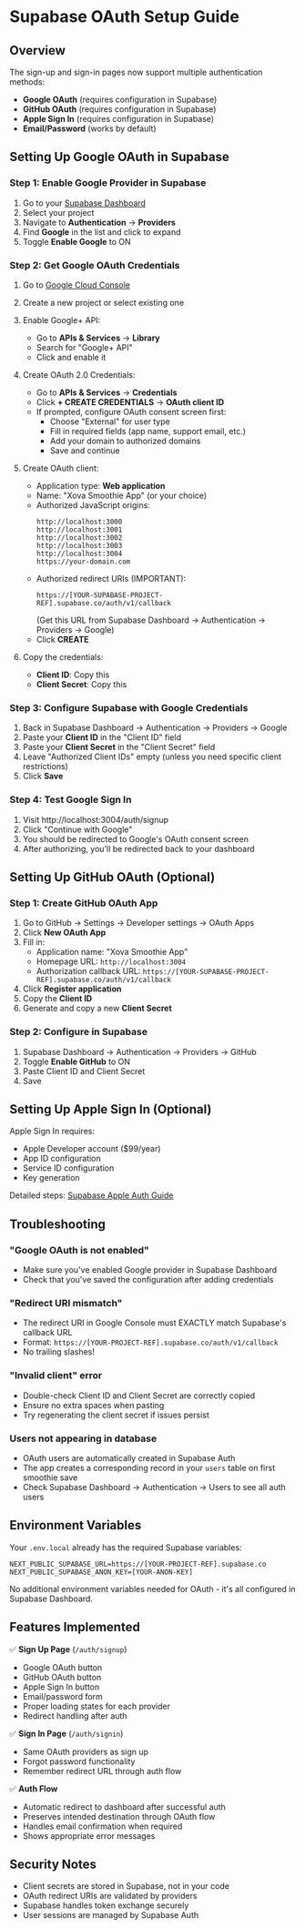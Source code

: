 # Supabase OAuth Setup Guide

## Overview
The sign-up and sign-in pages now support multiple authentication methods:
- **Google OAuth** (requires configuration in Supabase)
- **GitHub OAuth** (requires configuration in Supabase) 
- **Apple Sign In** (requires configuration in Supabase)
- **Email/Password** (works by default)

## Setting Up Google OAuth in Supabase

### Step 1: Enable Google Provider in Supabase

1. Go to your [Supabase Dashboard](https://app.supabase.com)
2. Select your project
3. Navigate to **Authentication** → **Providers**
4. Find **Google** in the list and click to expand
5. Toggle **Enable Google** to ON

### Step 2: Get Google OAuth Credentials

1. Go to [Google Cloud Console](https://console.cloud.google.com/)
2. Create a new project or select existing one
3. Enable Google+ API:
   - Go to **APIs & Services** → **Library**
   - Search for "Google+ API"
   - Click and enable it

4. Create OAuth 2.0 Credentials:
   - Go to **APIs & Services** → **Credentials**
   - Click **+ CREATE CREDENTIALS** → **OAuth client ID**
   - If prompted, configure OAuth consent screen first:
     - Choose "External" for user type
     - Fill in required fields (app name, support email, etc.)
     - Add your domain to authorized domains
     - Save and continue
   
5. Create OAuth client:
   - Application type: **Web application**
   - Name: "Xova Smoothie App" (or your choice)
   - Authorized JavaScript origins:
     ```
     http://localhost:3000
     http://localhost:3001
     http://localhost:3002
     http://localhost:3003
     http://localhost:3004
     https://your-domain.com
     ```
   - Authorized redirect URIs (IMPORTANT):
     ```
     https://[YOUR-SUPABASE-PROJECT-REF].supabase.co/auth/v1/callback
     ```
     (Get this URL from Supabase Dashboard → Authentication → Providers → Google)
   - Click **CREATE**

6. Copy the credentials:
   - **Client ID**: Copy this
   - **Client Secret**: Copy this

### Step 3: Configure Supabase with Google Credentials

1. Back in Supabase Dashboard → Authentication → Providers → Google
2. Paste your **Client ID** in the "Client ID" field
3. Paste your **Client Secret** in the "Client Secret" field
4. Leave "Authorized Client IDs" empty (unless you need specific client restrictions)
5. Click **Save**

### Step 4: Test Google Sign In

1. Visit http://localhost:3004/auth/signup
2. Click "Continue with Google"
3. You should be redirected to Google's OAuth consent screen
4. After authorizing, you'll be redirected back to your dashboard

## Setting Up GitHub OAuth (Optional)

### Step 1: Create GitHub OAuth App

1. Go to GitHub → Settings → Developer settings → OAuth Apps
2. Click **New OAuth App**
3. Fill in:
   - Application name: "Xova Smoothie App"
   - Homepage URL: `http://localhost:3004`
   - Authorization callback URL: `https://[YOUR-SUPABASE-PROJECT-REF].supabase.co/auth/v1/callback`
4. Click **Register application**
5. Copy the **Client ID**
6. Generate and copy a new **Client Secret**

### Step 2: Configure in Supabase

1. Supabase Dashboard → Authentication → Providers → GitHub
2. Toggle **Enable GitHub** to ON
3. Paste Client ID and Client Secret
4. Save

## Setting Up Apple Sign In (Optional)

Apple Sign In requires:
- Apple Developer account ($99/year)
- App ID configuration
- Service ID configuration
- Key generation

Detailed steps: [Supabase Apple Auth Guide](https://supabase.com/docs/guides/auth/social-login/auth-apple)

## Troubleshooting

### "Google OAuth is not enabled"
- Make sure you've enabled Google provider in Supabase Dashboard
- Check that you've saved the configuration after adding credentials

### "Redirect URI mismatch" 
- The redirect URI in Google Console must EXACTLY match Supabase's callback URL
- Format: `https://[YOUR-PROJECT-REF].supabase.co/auth/v1/callback`
- No trailing slashes!

### "Invalid client" error
- Double-check Client ID and Client Secret are correctly copied
- Ensure no extra spaces when pasting
- Try regenerating the client secret if issues persist

### Users not appearing in database
- OAuth users are automatically created in Supabase Auth
- The app creates a corresponding record in your `users` table on first smoothie save
- Check Supabase Dashboard → Authentication → Users to see all auth users

## Environment Variables

Your `.env.local` already has the required Supabase variables:
```env
NEXT_PUBLIC_SUPABASE_URL=https://[YOUR-PROJECT-REF].supabase.co
NEXT_PUBLIC_SUPABASE_ANON_KEY=[YOUR-ANON-KEY]
```

No additional environment variables needed for OAuth - it's all configured in Supabase Dashboard.

## Features Implemented

✅ **Sign Up Page** (`/auth/signup`)
- Google OAuth button
- GitHub OAuth button  
- Apple Sign In button
- Email/password form
- Proper loading states for each provider
- Redirect handling after auth

✅ **Sign In Page** (`/auth/signin`)
- Same OAuth providers as sign up
- Forgot password functionality
- Remember redirect URL through auth flow

✅ **Auth Flow**
- Automatic redirect to dashboard after successful auth
- Preserves intended destination through OAuth flow
- Handles email confirmation when required
- Shows appropriate error messages

## Security Notes

- Client secrets are stored in Supabase, not in your code
- OAuth redirect URIs are validated by providers
- Supabase handles token exchange securely
- User sessions are managed by Supabase Auth